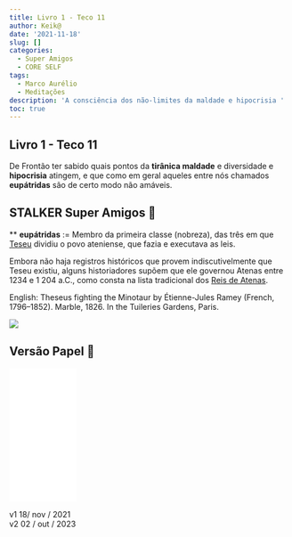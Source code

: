 ```yaml
---
title: Livro 1 - Teco 11
author: Keik@
date: '2021-11-18'
slug: []
categories:
  - Super Amigos
  - CORE SELF
tags:
  - Marco Aurélio
  - Meditações
description: 'A consciência dos não-limites da maldade e hipocrisia '
toc: true
---
```


## Livro 1 - Teco 11

De Frontão ter sabido quais pontos da **tirânica maldade** e diversidade e **hipocrisia** atingem, e que como em geral aqueles entre nós chamados **eupátridas** são de certo modo não amáveis.


## STALKER Super Amigos :eyes:

** **eupátridas** := Membro da primeira classe (nobreza), das três em que [Teseu](https://pt.wikipedia.org/wiki/Teseu) dividiu o povo ateniense, que fazia e executava as leis.




Embora não haja registros históricos que provem indiscutivelmente que Teseu existiu, alguns historiadores supõem que ele governou Atenas entre 1234 e 1 204 a.C., como consta na lista tradicional dos [Reis de Atenas](https://pt.wikipedia.org/wiki/Reis_de_Atenas).

English: Theseus fighting the Minotaur by Étienne-Jules Ramey (French, 1796–1852). Marble, 1826. In the Tuileries Gardens, Paris.

![](https://upload.wikimedia.org/wikipedia/commons/thumb/9/9b/Theseus_Minotaur_Ramey_Tuileries.jpg/1024px-Theseus_Minotaur_Ramey_Tuileries.jpg)


## Versão Papel :book:
<iframe style="width:120px;height:240px;" marginwidth="0" marginheight="0" scrolling="no" frameborder="0" src="//ws-na.amazon-adsystem.com/widgets/q?ServiceVersion=20070822&OneJS=1&Operation=GetAdHtml&MarketPlace=BR&source=ss&ref=as_ss_li_til&ad_type=product_link&tracking_id=mundodekeika-20&language=pt_BR&marketplace=amazon&region=BR&placement=B092FVY4BB&asins=B092FVY4BB&linkId=37c5ec14221f61f811029aa88b520891&show_border=true&link_opens_in_new_window=true"></iframe>

v1 18/ nov / 2021  
v2 02 / out /  2023  
